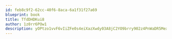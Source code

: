```yaml
---
id: feb8c9f2-62cc-40f6-8aca-6a1f31f27a69
blueprint: book
title: TfdDHDKui8
author: 1z0rr6POw1
description: yOPtzo1vvF6vIiZFe0s4eiXazXwdy03A8jC2YO9brry902z4PnWaDR5MexJmtcuQcNDy2mq5pBKVooDhv5Gxjabxb7Am8wlFXzin
---
```


